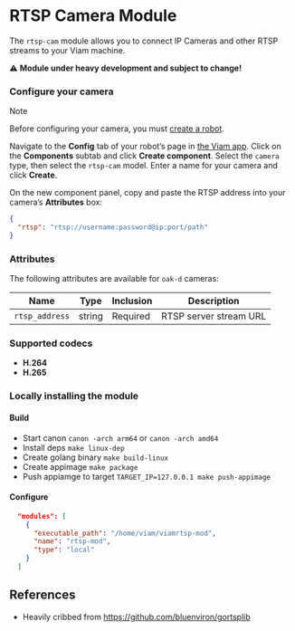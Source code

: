 # RTSP Camera Module

The `rtsp-cam` module allows you to connect IP Cameras and other RTSP streams to your Viam machine.

:warning: **Module under heavy development and subject to change!**

### Configure your camera

> [!NOTE]  
> Before configuring your camera, you must [create a robot](https://docs.viam.com/manage/fleet/robots/#add-a-new-robot).

Navigate to the **Config** tab of your robot’s page in [the Viam app](https://app.viam.com/).
Click on the **Components** subtab and click **Create component**.
Select the `camera` type, then select the `rtsp-cam` model.
Enter a name for your camera and click **Create**.

On the new component panel, copy and paste the RTSP address into your camera’s **Attributes** box:

```json
{
  "rtsp": "rtsp://username:password@ip:port/path"
}
```

### Attributes

The following attributes are available for `oak-d` cameras:

| Name | Type | Inclusion | Description |
| ---- | ---- | --------- | ----------- |
| `rtsp_address` | string | Required | RTSP server stream URL |

### Supported codecs
- **H.264**
- **H.265**

### Locally installing the module

#### Build

- Start canon `canon -arch arm64` or `canon -arch amd64`
- Install deps `make linux-dep`
- Create golang binary `make build-linux`
- Create appimage `make package`
- Push appiamge to target `TARGET_IP=127.0.0.1 make push-appimage`

#### Configure

```json
  "modules": [
    {
      "executable_path": "/home/viam/viamrtsp-mod",
      "name": "rtsp-mod",
      "type": "local"
    }
  ]

```

## References
- Heavily cribbed from https://github.com/bluenviron/gortsplib
